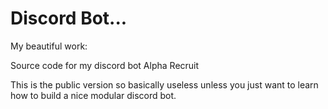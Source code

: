 # Discord Bot...
My beautiful work:

Source code for my discord bot Alpha Recruit

This is the public version so basically useless unless you just want to learn how to build a nice modular discord bot.

